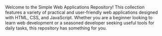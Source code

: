 Welcome to the Simple Web Applications Repository! This collection features a variety of practical and user-friendly web applications designed with HTML, CSS, and JavaScript. Whether you are a beginner looking to learn web development or a seasoned developer seeking useful tools for daily tasks, this repository has something for you.


